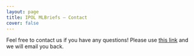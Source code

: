 ```yaml
---
layout: page
title: IPOL MLBriefs — Contact
cover: false
---
```


Feel free to contact us if you have any questions! Please use [this link](https://docs.google.com/forms/d/e/1FAIpQLSe8nDXjkeoDlcPq3dp-EqQTiykTQcOb7p3s_sEXw1k8VrplDw/viewform?usp=sf_link) and we will email you back.